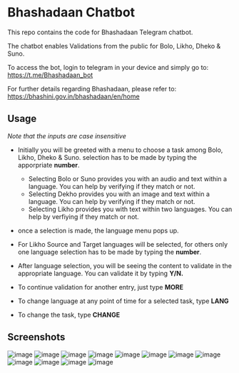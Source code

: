 # Bhashadaan Chatbot

This repo contains the code for Bhashadaan Telegram chatbot.

The chatbot enables  Validations from the public for Bolo, Likho, Dheko & Suno.

To access the bot, login to telegram in your device and simply go to: https://t.me/Bhashadaan_bot

For further details regarding Bhashadaan, please refer to: https://bhashini.gov.in/bhashadaan/en/home

## **Usage**

*Note that the inputs are case insensitive*

- Initially you will be greeted with a menu to choose a task among Bolo, Likho, Dheko & Suno. selection has to be made by typing the apporpriate **number**.
 
    * Selecting Bolo or Suno provides you with an audio and text within a language. You can help by verifying if they match or not.              
    * Selecting Dekho provides you with an image and text within a language. You can help by verifying if they match or not.
    * Selecting Likho provides you with text within two languages. You can help by verfiying if they match or not.

- once a selection is made, the language menu pops up. 
- For Likho Source and Target languages will be selected, for others only one language selection has to be made by typing the **number**.
- After language selection, you will be seeing the content to validate in the appropriate language. You can validate it by typing **Y/N.**
- To continue validation for another entry, just type **MORE**
- To change language at any point of time for a selected task, type **LANG**
- To change the task, type **CHANGE**


## **Screenshots**

![image](https://github.com/ULCA-IN/bhashadaan-chatbot/assets/24292062/8e281b59-f3bd-4d6c-ab2e-23a5d7fb95a9)
![image](https://github.com/ULCA-IN/bhashadaan-chatbot/assets/24292062/f7951156-4750-4ee3-9168-02c689ec3345)
![image](https://github.com/ULCA-IN/bhashadaan-chatbot/assets/24292062/6ab735d5-defa-4fb9-9abe-85b1b0ed7884)
![image](https://github.com/ULCA-IN/bhashadaan-chatbot/assets/24292062/ed138f34-cbee-4cd3-870c-6bb165cea9e9)
![image](https://github.com/ULCA-IN/bhashadaan-chatbot/assets/24292062/1a580d81-0ea4-4985-84e3-94f9b143c062)
![image](https://github.com/ULCA-IN/bhashadaan-chatbot/assets/24292062/40aafe86-8629-4f7e-a5af-77ad85a0969a)
![image](https://github.com/ULCA-IN/bhashadaan-chatbot/assets/24292062/becc00ea-e609-4996-bb76-b3d482e4ed27)
![image](https://github.com/ULCA-IN/bhashadaan-chatbot/assets/24292062/7a405d7f-02d9-4490-abdb-658e3425b299)
![image](https://github.com/ULCA-IN/bhashadaan-chatbot/assets/24292062/23d76775-3e1e-4c9e-9e0b-638151d3367e)
![image](https://github.com/ULCA-IN/bhashadaan-chatbot/assets/24292062/0b8e54b2-c7a6-4b26-8d94-1065aa6b0ebd)
![image](https://github.com/ULCA-IN/bhashadaan-chatbot/assets/24292062/25f241e1-8644-40b3-b9b6-4850c3a3860a)
![image](https://github.com/ULCA-IN/bhashadaan-chatbot/assets/24292062/b7f2e57b-bd0f-48ad-8f3d-584109cc32b3)


